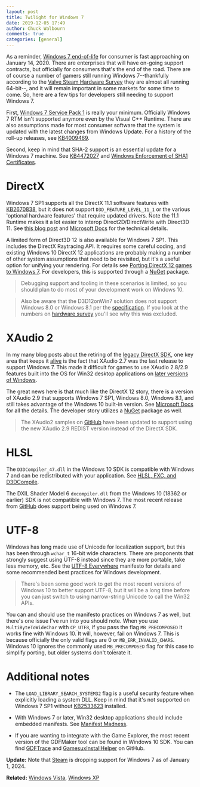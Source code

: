 ```yaml
---
layout: post
title: Twilight for Windows 7
date: 2019-12-05 17:49
author: Chuck Walbourn
comments: true
categories: [general]
---
```


As a reminder, [Windows 7 end-of-life](https://www.microsoft.com/windows/end-of-support?os=win7) for consumer is fast approaching on January 14, 2020. There are enterprises that will have on-going support contracts, but officially for consumers that's the end of the road. There are of course a number of gamers still running Windows 7--thankfully according to the [Valve Steam Hardware Survey](https://store.steampowered.com/hwsurvey) they are almost all running 64-bit--, and it will remain important in some markets for some time to come. So, here are a few tips for developers still needing to support Windows 7.
<!--more-->

First, [Windows 7 Service Pack 1](https://walbourn.github.io/windows-7-service-pack-1/) is really your minimum. Officially Windows 7 RTM isn't supported anymore even by the Visual C++ Runtime. There are also assumptions made for most consumer software that the system is updated with the latest changes from Windows Update. For a history of the roll-up releases, see [KB4009469](https://support.microsoft.com/help/4009469).

Second, keep in mind that SHA-2 support is an essential update for a Windows 7 machine. See [KB4472027](https://support.microsoft.com/help/4472027/2019-sha-2-code-signing-support-requirement-for-windows-and-wsus) and [Windows Enforcement of SHA1 Certificates](https://social.technet.microsoft.com/wiki/contents/articles/32288.windows-enforcement-of-sha1-certificates.aspx).

# DirectX

Windows 7 SP1 supports all the DirectX 11.1 software features with [KB2670838](https://support.microsoft.com/help/2670838/platform-update-for-windows-7-sp1-and-windows-server-2008-r2-sp1), but it does not support ``D3D_FEATURE_LEVEL_11_1`` or the various 'optional hardware features' that require updated drivers. Note the 11.1 Runtime makes it a lot easier to interop Direct2D/DirectWrite with Direct3D 11. See [this blog post](https://walbourn.github.io/directx-11-1-and-windows-7-update/) and [Microsoft Docs](https://docs.microsoft.com/windows/win32/direct3darticles/platform-update-for-windows-7) for the technical details.

A limited form of Direct3D 12 is also available for Windows 7 SP1. This includes the DirectX Raytracing API. It requires some careful coding, and existing Windows 10 DirectX 12 applications are probably making a number of other system assumptions that need to be revisited, but it's a useful option for unifying your rendering. For details see [Porting DirectX 12 games to Windows 7](https://devblogs.microsoft.com/directx/porting-directx-12-games-to-windows-7/). For developers, this is supported through a [NuGet](https://www.nuget.org/packages/Microsoft.Direct3D.D3D12On7) package.

> Debugging support and tooling in these scenarios is  limited, so you should plan to do most of your development work on Windows 10.

> Also be aware that the D3D12onWin7 solution does not support Windows 8.0 or Windows 8.1 per the [specification](https://microsoft.github.io/DirectX-Specs/d3d/D3D12onWin7.html#q-what-about-windows-8-or-windows-81). If you look at the numbers on [hardware survey](https://store.steampowered.com/hwsurvey) you'll see why this was excluded.

# XAudio 2

In my many blog posts about the retiring of the [legacy DirectX SDK](https://aka.ms/dxsdk), one key area that keeps it [alive](https://walbourn.github.io/the-zombie-directx-sdk/) is the fact that XAudio 2.7 was the last  release to support Windows 7. This made it difficult for games to use XAudio 2.8/2.9 features built into the OS for Win32 desktop applications on [later versions of Windows](https://walbourn.github.io/xaudio2-and-windows-8/).

The great news here is that much like the DirectX 12 story, there is a version of XAudio 2.9 that supports Windows 7 SP1, Windows 8.0, Windows 8.1, and still takes advantage of the Windows 10 built-in version. See [Microsoft Docs](https://docs.microsoft.com/windows/win32/xaudio2/xaudio2-redistributable) for all the details. The developer story utilizes a [NuGet](https://www.nuget.org/packages/Microsoft.XAudio2.Redist/) package as well.

> The XAudio2 samples on [GitHub](https://github.com/walbourn/directx-sdk-samples/tree/main/XAudio2) have been updated to support using the new XAudio 2.9 REDIST version instead of the DirectX SDK.

# HLSL

The ``D3DCompiler_47.dll`` in the Windows 10 SDK is compatible with Windows 7 and can be redistributed with your application. See [HLSL, FXC, and D3DCompile](https://walbourn.github.io/hlsl-fxc-and-d3dcompile/).

The DXIL Shader Model 6 ``dxcompiler.dll`` from the Windows 10 (18362 or earlier) SDK is not compatible with Windows 7. The most recent release from [GitHub](https://github.com/microsoft/DirectXShaderCompiler/releases) does support being used on Windows 7.

# UTF-8

Windows has long made use of Unicode for localization support, but this has been through ``wchar_t`` 16-bit wide characters. There are proponents that strongly suggest using UTF-8 instead since they are more portable, take less memory, etc. See the [UTF-8 Everywhere](https://utf8everywhere.org/) manifesto for details and some recommended best practices for Windows development.

> There's been some good work to get the most recent versions of Windows 10 to better support UTF-8, but it will be a long time before you can just switch to using narrow-string Unicode to call the Win32 APIs.

You can and should use the manifesto practices on Windows 7 as well, but there's one issue I've run into you should note. When you use ``MultiByteToWideChar`` with ``CP_UTF8``, if you pass the flag ``MB_PRECOMPOSED`` it works fine with Windows 10. It will, however, fail on Windows 7. This is because officially the only valid flags are 0 or ``MB_ERR_INVALID_CHARS``. Windows 10 ignores the commonly used ``MB_PRECOMPOSED`` flag for this case to simplify porting, but older systems don't tolerate it.

# Additional notes

* The ``LOAD_LIBRARY_SEARCH_SYSTEM32`` flag is a useful security feature when explicitly loading a system DLL. Keep in mind that it's not supported on Windows 7 SP1 without [KB2533623](https://support.microsoft.com/help/2533623/microsoft-security-advisory-insecure-library-loading-could-allow-remot) installed.

* With Windows 7 or later, Win32 desktop applications should include embedded manifests. See [Manifest Madness](https://walbourn.github.io/manifest-madness/).

* If you are wanting to integrate with the Game Explorer, the most recent version of the GDFMaker tool can be found in Windows 10 SDK. You can find [GDFTrace](https://github.com/walbourn/directx-sdk-samples/tree/main/GDFTrace) and [GamesuxInstallHelper](https://github.com/walbourn/directx-sdk-samples/tree/main/InstallHelpers/GameuxInstallHelper) on GitHub.

<b>Update:</b> Note that [Steam](https://help.steampowered.com/faqs/view/4784-4F2B-1321-800A) is dropping support for Windows 7 as of January 1, 2024.

<b>Related:</b> <a href="https://walbourn.github.io/a-look-back-windows-vista/">Windows Vista</a>, <a href="https://walbourn.github.io/goodbye-to-an-old-friend/">Windows XP</a>
